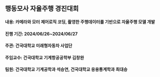 ## 행동모사 자율주행 경진대회

#### 내용: 카메라와 모터 제어로직 코딩, 촬영한 주행데이터를 기반으로 자율주행 모델 개발

#### 진행 기간: 2024/06/26~2024/06/27

#### 주관: 건국대학교 미래형자동차 사업단

#### 주임교수: 건국대학교 기계항공공학부 김창완

#### 팀원: 건국대학교 기계공학과 석승연, 건국대학교 응용통계학과 최대승
